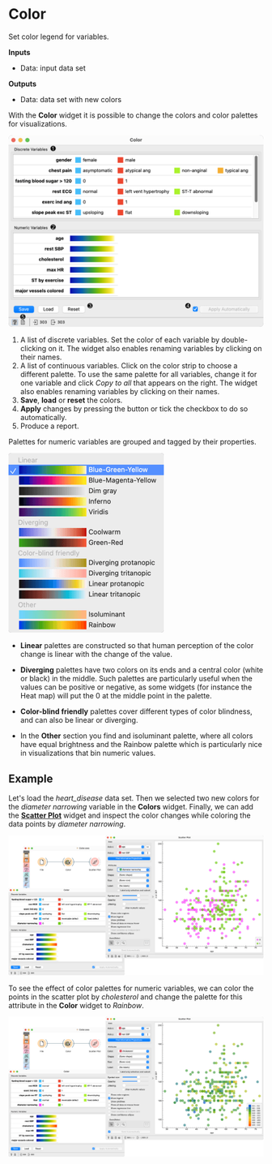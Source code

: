 Color
=====

Set color legend for variables.

**Inputs**

- Data: input data set

**Outputs**

- Data: data set with new colors

With the **Color** widget it is possible to change the colors and color palettes for visualizations.

![](images/Color-stamped.png)

1. A list of discrete variables. Set the color of each variable by double-clicking on it. The widget also enables renaming variables by clicking on their names.
2. A list of continuous variables. Click on the color strip to choose a different palette. To use the same palette for all variables, change it for one variable and click *Copy to all* that appears on the right. The widget also enables renaming variables by clicking on their names.
3. **Save**, **load** or **reset** the colors.
4. **Apply** changes by pressing the button or tick the checkbox to do so automatically.
5. Produce a report.

Palettes for numeric variables are grouped and tagged by their properties.

![](images/Color-Continuous_unindexed.png)

- **Linear** palettes are constructed so that human perception of the color change is linear with the change of the value.

- **Diverging** palettes have two colors on its ends and a central color (white or black) in the middle. Such palettes are particularly useful when the values can be positive or negative, as some widgets (for instance the Heat map) will put the 0 at the middle point in the palette.

- **Color-blind friendly** palettes cover different types of color blindness, and can also be linear or diverging.

- In the **Other** section you find and isoluminant palette, where all colors have equal brightness and the Rainbow palette which is particularly nice in visualizations that bin numeric values.

Example
-------

Let's load the _heart_disease_ data set. Then we  selected two new colors for the _diameter narrowing_ variable in the **Colors** widget. Finally, we can add the **[Scatter Plot](../visualize/scatterplot.md)** widget and inspect the color changes while coloring the data points by _diameter narrowing_.

![](images/Color-Example-Discrete.png)

To see the effect of color palettes for numeric variables, we can color the points in the scatter plot by _cholesterol_ and change the palette for this attribute in the **Color** widget to _Rainbow_.

![](images/Color-Example-Continuous.png)
